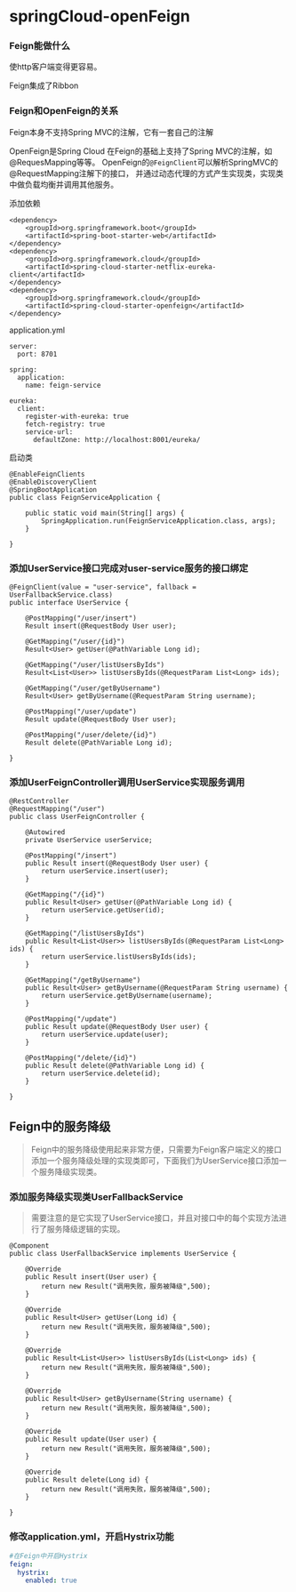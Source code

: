 # springCloud-openFeign

### Feign能做什么

使http客户端变得更容易。

Feign集成了Ribbon

### Feign和OpenFeign的关系

Feign本身不支持Spring MVC的注解，它有一套自己的注解

OpenFeign是Spring Cloud 在Feign的基础上支持了Spring MVC的注解，如@RequesMapping等等。
OpenFeign的`@FeignClient`可以解析SpringMVC的@RequestMapping注解下的接口，
并通过动态代理的方式产生实现类，实现类中做负载均衡并调用其他服务。





添加依赖

```
<dependency>
	<groupId>org.springframework.boot</groupId>
	<artifactId>spring-boot-starter-web</artifactId>
</dependency>
<dependency>
	<groupId>org.springframework.cloud</groupId>
	<artifactId>spring-cloud-starter-netflix-eureka-client</artifactId>
</dependency>
<dependency>
	<groupId>org.springframework.cloud</groupId>
	<artifactId>spring-cloud-starter-openfeign</artifactId>
</dependency>

```



application.yml

```
server:
  port: 8701

spring:
  application:
    name: feign-service

eureka:
  client:
    register-with-eureka: true
    fetch-registry: true
    service-url:
      defaultZone: http://localhost:8001/eureka/

```

启动类

```
@EnableFeignClients
@EnableDiscoveryClient
@SpringBootApplication
public class FeignServiceApplication {

    public static void main(String[] args) {
        SpringApplication.run(FeignServiceApplication.class, args);
    }

}

```

### 添加UserService接口完成对user-service服务的接口绑定

```
@FeignClient(value = "user-service", fallback = UserFallbackService.class)
public interface UserService {

    @PostMapping("/user/insert")
    Result insert(@RequestBody User user);

    @GetMapping("/user/{id}")
    Result<User> getUser(@PathVariable Long id);

    @GetMapping("/user/listUsersByIds")
    Result<List<User>> listUsersByIds(@RequestParam List<Long> ids);

    @GetMapping("/user/getByUsername")
    Result<User> getByUsername(@RequestParam String username);

    @PostMapping("/user/update")
    Result update(@RequestBody User user);

    @PostMapping("/user/delete/{id}")
    Result delete(@PathVariable Long id);

}
```

### 添加UserFeignController调用UserService实现服务调用

```
@RestController
@RequestMapping("/user")
public class UserFeignController {

    @Autowired
    private UserService userService;

    @PostMapping("/insert")
    public Result insert(@RequestBody User user) {
        return userService.insert(user);
    }

    @GetMapping("/{id}")
    public Result<User> getUser(@PathVariable Long id) {
        return userService.getUser(id);
    }

    @GetMapping("/listUsersByIds")
    public Result<List<User>> listUsersByIds(@RequestParam List<Long> ids) {
        return userService.listUsersByIds(ids);
    }

    @GetMapping("/getByUsername")
    public Result<User> getByUsername(@RequestParam String username) {
        return userService.getByUsername(username);
    }

    @PostMapping("/update")
    public Result update(@RequestBody User user) {
        return userService.update(user);
    }

    @PostMapping("/delete/{id}")
    public Result delete(@PathVariable Long id) {
        return userService.delete(id);
    }

}

```

## Feign中的服务降级

> Feign中的服务降级使用起来非常方便，只需要为Feign客户端定义的接口添加一个服务降级处理的实现类即可，下面我们为UserService接口添加一个服务降级实现类。

### 添加服务降级实现类UserFallbackService

> 需要注意的是它实现了UserService接口，并且对接口中的每个实现方法进行了服务降级逻辑的实现。

```
@Component
public class UserFallbackService implements UserService {

    @Override
    public Result insert(User user) {
        return new Result("调用失败，服务被降级",500);
    }

    @Override
    public Result<User> getUser(Long id) {
        return new Result("调用失败，服务被降级",500);
    }

    @Override
    public Result<List<User>> listUsersByIds(List<Long> ids) {
        return new Result("调用失败，服务被降级",500);
    }

    @Override
    public Result<User> getByUsername(String username) {
        return new Result("调用失败，服务被降级",500);
    }

    @Override
    public Result update(User user) {
        return new Result("调用失败，服务被降级",500);
    }

    @Override
    public Result delete(Long id) {
        return new Result("调用失败，服务被降级",500);
    }

}

```

### 修改application.yml，开启Hystrix功能

```yml
#在Feign中开启Hystrix
feign:
  hystrix:
    enabled: true
```